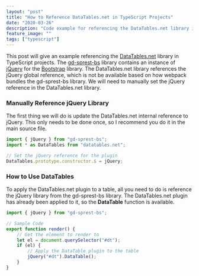 ```yaml
---
layout: "post"
title: "How to Reference DataTables.net in TypeScript Projects"
date: "2020-03-26"
description: "Code example for referencing the DataTables.net library in TypeScript."
feature_image: ""
tags: ["typescript"]
---
```


This post will give an example referencing the [DataTables.net](https://datatables.net/) library in TypeScript projects. The [gd-sprest-bs](https://github.com/gunjandatta/sprest) library contains an instance of [jQuery](https://jquery.com/) for the [Bootstrap](https://getbootstrap.com/) library. The DataTables.net library references the jQuery global reference, which is not be available based on how webpack bundles the gd-sprest-bs library. We will need to manually set the jQuery reference in the DataTables.net library.

<!--more-->

### Manually Reference jQuery Library

The first thing we will do is update the DataTables.net internal reference to jQuery. This only needs to be done once, so I recommend you do it in the main source file.

```ts
import { jQuery } from "gd-sprest-bs";
import * as DataTables from "datatables.net";

// Set the jQuery reference for the plugin
DataTables.prototype.constructor.$ = jQuery;
```

### How to Use DataTables

To apply the DataTables.net plugin to a table, all you need to do is reference the jQuery library from the gd-sprest-bs library. The DataTables.net plugin has already been applied to it, so the __DataTable__ function is available.

```ts
import { jQuery } from "gd-sprest-bs";

// Sample Code
export function render() {
    // Get the element to render to
    let el = document.querySelector("#dt");
    if (el) {
        // Apply the DataTable plugin to the table
        jQuery("#dt").DataTable();
    }
}
```